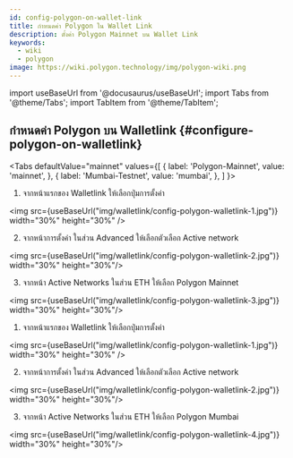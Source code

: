 ```yaml
---
id: config-polygon-on-wallet-link
title: กำหนดค่า Polygon ใน Wallet Link
description: ตั้งค่า Polygon Mainnet บน Wallet Link
keywords:
  - wiki
  - polygon
image: https://wiki.polygon.technology/img/polygon-wiki.png
---
```

import useBaseUrl from '@docusaurus/useBaseUrl';
import Tabs from '@theme/Tabs';
import TabItem from '@theme/TabItem';


## กำหนดค่า Polygon บน Walletlink {#configure-polygon-on-walletlink}

<Tabs
defaultValue="mainnet"
values={[
{ label: 'Polygon-Mainnet', value: 'mainnet', },
{ label: 'Mumbai-Testnet', value: 'mumbai', },
]
}>

<TabItem value="mainnet">

1. จากหน้าแรกของ Walletlink ให้เลือกปุ่มการตั้งค่า

<img src={useBaseUrl("img/walletlink/config-polygon-walletlink-1.jpg")} width="30%" height="30%" />

2. จากหน้าการตั้งค่า ในส่วน Advanced ให้เลือกตัวเลือก Active network

<img src={useBaseUrl("img/walletlink/config-polygon-walletlink-2.jpg")} width="30%" height="30%"/>

3. จากหน้า Active Networks ในส่วน ETH ให้เลือก Polygon Mainnet

<img src={useBaseUrl("img/walletlink/config-polygon-walletlink-3.jpg")} width="30%" height="30%"/>

</TabItem>

<TabItem value="mumbai">

1. จากหน้าแรกของ Walletlink ให้เลือกปุ่มการตั้งค่า

<img src={useBaseUrl("img/walletlink/config-polygon-walletlink-1.jpg")} width="30%" height="30%" />

2. จากหน้าการตั้งค่า ในส่วน Advanced ให้เลือกตัวเลือก Active network

<img src={useBaseUrl("img/walletlink/config-polygon-walletlink-2.jpg")} width="30%" height="30%"/>

3. จากหน้า Active Networks ในส่วน ETH ให้เลือก Polygon Mumbai

<img src={useBaseUrl("img/walletlink/config-polygon-walletlink-4.jpg")} width="30%" height="30%"/>
</TabItem>


</Tabs>